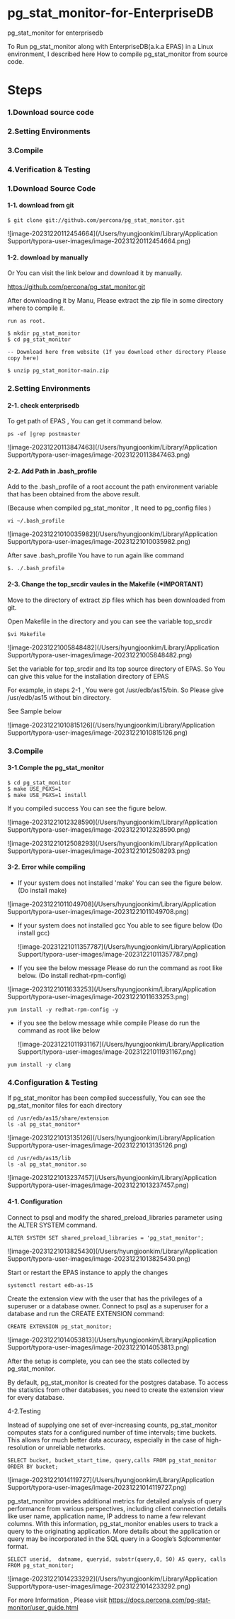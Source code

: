 # pg_stat_monitor-for-EnterpriseDB
pg_stat_monitor for enterprisedb





To Run pg_stat_monitor along with EnterpriseDB(a.k.a EPAS) in a Linux environment, I described here How to compile pg_stat_monitor from source code.



# Steps

### 1.Download source code 

### 2.Setting Environments

### 3.Compile

### 4.Verification & Testing





### 1.Download Source Code

#### 1-1. download from git

```
$ git clone git://github.com/percona/pg_stat_monitor.git
```

![image-20231220112454664](/Users/hyungjoonkim/Library/Application Support/typora-user-images/image-20231220112454664.png)



#### 1-2. download by manually

Or You can visit the link below and download it by manually.

https://github.com/percona/pg_stat_monitor.git

After downloading it by Manu, Please extract the zip file in some directory where to compile it.

```
run as root.

$ mkdir pg_stat_monitor
$ cd pg_stat_monitor

-- Download here from website (If you download other directory Please copy here)

$ unzip pg_stat_monitor-main.zip
```





### 2.Setting Environments

#### 2-1. check enterprisedb

To get path of EPAS , You can get it command below.

```
ps -ef |grep postmaster
```

![image-20231220113847463](/Users/hyungjoonkim/Library/Application Support/typora-user-images/image-20231220113847463.png)

#### 2-2. Add Path  in .bash_profile

Add to the .bash_profile of a root account the path environment variable that has been obtained from the above result.

(Because when compiled pg_stat_monitor , It need to pg_config files )

```
vi ~/.bash_profile
```

![image-20231221010035982](/Users/hyungjoonkim/Library/Application Support/typora-user-images/image-20231221010035982.png)

After save .bash_profile You have to run again like command

```
$. ./.bash_profile
```



#### 2-3. Change the top_srcdir vaules in the Makefile (*IMPORTANT)

Move to the directory of extract zip files which has been downloaded from git.

Open Makefile in the directory and you can see the variable top_srcdir

```
$vi Makefile
```

![image-20231221005848482](/Users/hyungjoonkim/Library/Application Support/typora-user-images/image-20231221005848482.png)

Set the variable for top_srcdir and Its top source directory of EPAS. So You can give this value for the installation directory of EPAS

For example, in steps 2-1 , You were got /usr/edb/as15/bin. So Please give /usr/edb/as15 without bin directory.

See Sample below

![image-20231221010815126](/Users/hyungjoonkim/Library/Application Support/typora-user-images/image-20231221010815126.png)

   

### 3.Compile

#### 3-1.Comple the pg_stat_monitor

```
$ cd pg_stat_monitor
$ make USE_PGXS=1
$ make USE_PGXS=1 install
```



If you compiled success You can see the figure below.

![image-20231221012328590](/Users/hyungjoonkim/Library/Application Support/typora-user-images/image-20231221012328590.png)

![image-20231221012508293](/Users/hyungjoonkim/Library/Application Support/typora-user-images/image-20231221012508293.png)



#### 3-2. Error while compiling

* If your system does not installed 'make' You can see the figure below. (Do install make)

![image-20231221011049708](/Users/hyungjoonkim/Library/Application Support/typora-user-images/image-20231221011049708.png)



* If your system does not installed gcc You able to see figure below (Do install gcc)

  ![image-20231221011357787](/Users/hyungjoonkim/Library/Application Support/typora-user-images/image-20231221011357787.png)

* If you see the below message Please do run the command as root like below. (Do install redhat-rpm-config)

![image-20231221011633253](/Users/hyungjoonkim/Library/Application Support/typora-user-images/image-20231221011633253.png)

```
yum install -y redhat-rpm-config -y
```

* if you see the below message while compile Please do run the command as root like below

  ![image-20231221011931167](/Users/hyungjoonkim/Library/Application Support/typora-user-images/image-20231221011931167.png)

```
yum install -y clang
```



### 4.Configuration & Testing

If pg_stat_monitor has been compiled successfully, You can see the pg_stat_monitor files for each directory

```
cd /usr/edb/as15/share/extension
ls -al pg_stat_monitor*
```

![image-20231221013135126](/Users/hyungjoonkim/Library/Application Support/typora-user-images/image-20231221013135126.png)

```
cd /usr/edb/as15/lib
ls -al pg_stat_monitor.so
```

![image-20231221013237457](/Users/hyungjoonkim/Library/Application Support/typora-user-images/image-20231221013237457.png)



#### 4-1. Configuration

Connect to psql and modify the shared_preload_libraries parameter using the ALTER SYSTEM command.

```
ALTER SYSTEM SET shared_preload_libraries = 'pg_stat_monitor';
```

![image-20231221013825430](/Users/hyungjoonkim/Library/Application Support/typora-user-images/image-20231221013825430.png)

Start or restart the EPAS instance to apply the changes

```
systemctl restart edb-as-15
```



Create the extension view with the user that has the privileges of a superuser or a database owner. Connect to psql as a superuser for a database and run the CREATE EXTENSION command:

```
CREATE EXTENSION pg_stat_monitor;
```

![image-20231221014053813](/Users/hyungjoonkim/Library/Application Support/typora-user-images/image-20231221014053813.png)

After the setup is complete, you can see the stats collected by pg_stat_monitor.

By default, pg_stat_monitor is created for the postgres database. To access the statistics from other databases, you need to create the extension view for every database.



4-2.Testing

Instead of supplying one set of ever-increasing counts, pg_stat_monitor computes stats for a configured number of time intervals; time buckets. This allows for much better data accuracy, especially in the case of high-resolution or unreliable networks.

```
SELECT bucket, bucket_start_time, query,calls FROM pg_stat_monitor ORDER BY bucket;
```

![image-20231221014119727](/Users/hyungjoonkim/Library/Application Support/typora-user-images/image-20231221014119727.png)



pg_stat_monitor provides additional metrics for detailed analysis of query performance from various perspectives, including client connection details like user name, application name, IP address to name a few relevant columns. With this information, pg_stat_monitor enables users to track a query to the originating application. More details about the application or query may be incorporated in the SQL query in a Google’s Sqlcommenter format.

```
SELECT userid,  datname, queryid, substr(query,0, 50) AS query, calls FROM pg_stat_monitor;
```

![image-20231221014233292](/Users/hyungjoonkim/Library/Application Support/typora-user-images/image-20231221014233292.png)



For more Information , Please visit https://docs.percona.com/pg-stat-monitor/user_guide.html
